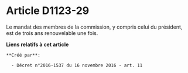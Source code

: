 # Article D1123-29

Le mandat des membres de la commission, y compris celui du président, est de trois ans renouvelable une fois.

**Liens relatifs à cet article**

	**Créé par**:

	  - Décret n°2016-1537 du 16 novembre 2016 - art. 11
